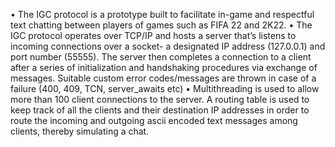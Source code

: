 • The IGC protocol is a prototype built to facilitate in-game and respectful text chatting between players of games
such as FIFA 22 and 2K22.
• The IGC protocol operates over TCP/IP and hosts a server that’s listens to incoming connections over a socket- a designated IP address (127.0.0.1) and port number (55555). The server then completes a connection to a client after a series of initialization and handshaking procedures via exchange of messages. Suitable custom error codes/messages are thrown in case of a failure (400, 409, TCN, server_awaits etc)
• Multithreading is used to allow more than 100 client connections to the server. A routing table is used to keep track of all the clients and their destination IP addresses in order to route the incoming and outgoing ascii encoded text messages among clients, thereby simulating a chat.
